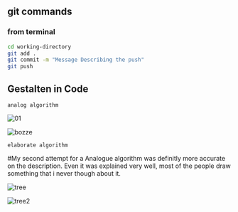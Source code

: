## git commands


### from terminal
```bash
cd working-directory
git add .  
git commit -m "Message Describing the push"
git push
```

## Gestalten in Code 

```
analog algorithm

```








![01](https://cloud.githubusercontent.com/assets/23034957/19771416/2c6749a4-9c63-11e6-8571-091066470f56.jpg)

![bozze](https://cloud.githubusercontent.com/assets/23034957/19812070/63ff4692-9d34-11e6-8252-78d4d66a9d92.jpg)


```
elaborate algorithm

```
#My second attempt for a Analogue algorithm was definitly more accurate on the description. Even it was explained very well, most of the people draw something that i never though about it. 


![tree](https://cloud.githubusercontent.com/assets/23034957/19840120/91989d8a-9eef-11e6-97c8-a81572c9b18f.png)

![tree2](https://cloud.githubusercontent.com/assets/23034957/19840140/35f40414-9ef0-11e6-82e5-1ec8bb260499.png)









 
